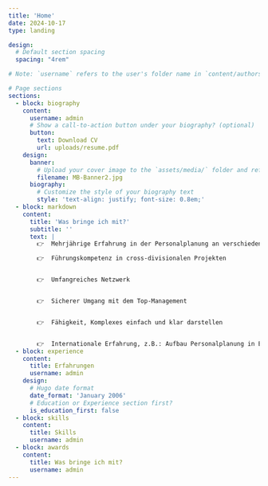 ```yaml
---
title: 'Home'
date: 2024-10-17
type: landing

design:
  # Default section spacing
  spacing: "4rem"

# Note: `username` refers to the user's folder name in `content/authors/`

# Page sections
sections:
  - block: biography
    content:
      username: admin
      # Show a call-to-action button under your biography? (optional)
      button:
        text: Download CV
        url: uploads/resume.pdf
    design:
      banner:
        # Upload your cover image to the `assets/media/` folder and reference it here
        filename: MB-Banner2.jpg
      biography:
        # Customize the style of your biography text
        style: 'text-align: justify; font-size: 0.8em;'
  - block: markdown
    content:
      title: 'Was bringe ich mit?'
      subtitle: ''
      text: | 
        👉  Mehrjährige Erfahrung in der Personalplanung an verschiedenen Standorten

        👉  Führungskompetenz in cross-divisionalen Projekten


        👉  Umfangreiches Netzwerk


        👉  Sicherer Umgang mit dem Top-Management


        👉  Fähigkeit, Komplexes einfach und klar darstellen 


        👉  Internationale Erfahrung, z.B.: Aufbau Personalplanung in East London
  - block: experience
    content:
      title: Erfahrungen
      username: admin
    design:
      # Hugo date format
      date_format: 'January 2006'
      # Education or Experience section first?
      is_education_first: false
  - block: skills
    content:
      title: Skills
      username: admin
  - block: awards
    content:
      title: Was bringe ich mit?
      username: admin   
---
```



